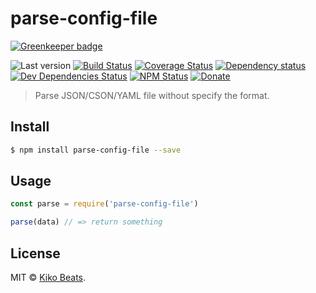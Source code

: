 # parse-config-file

[![Greenkeeper badge](https://badges.greenkeeper.io/Kikobeats/parse-config-file.svg)](https://greenkeeper.io/)

![Last version](https://img.shields.io/github/tag/Kikobeats/parse-config-file.svg?style=flat-square)
[![Build Status](https://img.shields.io/travis/Kikobeats/parse-config-file/master.svg?style=flat-square)](https://travis-ci.org/Kikobeats/parse-config-file)
[![Coverage Status](https://img.shields.io/coveralls/Kikobeats/parse-config-file.svg?style=flat-square)](https://coveralls.io/github/Kikobeats/parse-config-file)
[![Dependency status](https://img.shields.io/david/Kikobeats/parse-config-file.svg?style=flat-square)](https://david-dm.org/Kikobeats/parse-config-file)
[![Dev Dependencies Status](https://img.shields.io/david/dev/Kikobeats/parse-config-file.svg?style=flat-square)](https://david-dm.org/Kikobeats/parse-config-file#info=devDependencies)
[![NPM Status](https://img.shields.io/npm/dm/parse-config-file.svg?style=flat-square)](https://www.npmjs.org/package/parse-config-file)
[![Donate](https://img.shields.io/badge/donate-paypal-blue.svg?style=flat-square)](https://paypal.me/Kikobeats)

> Parse JSON/CSON/YAML file without specify the format.

## Install

```bash
$ npm install parse-config-file --save
```

## Usage

```js
const parse = require('parse-config-file')

parse(data) // => return something
```

## License

MIT © [Kiko Beats](https://github.com/Kikobeats).
